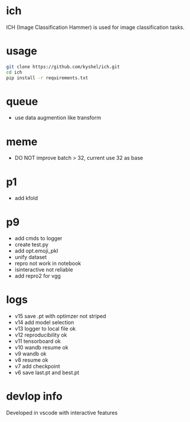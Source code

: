 # ich
ICH (Image Classification Hammer) is used for image classification tasks. 

# usage
``` bash
git clone https://github.com/kyshel/ich.git
cd ich
pip install -r requirements.txt
```

# queue
- use data augmention like transform

# meme
- DO NOT improve batch > 32, current use 32 as base


# p1
- add kfold  

# p9
- add cmds to logger
- create test.py
- add opt.emoji_pkl
- unify dataset
- repro not work in notebook
- isinteractive not reliable
- add repro2 for vgg 



# logs
- v15 save .pt with optimzer not striped
- v14 add model selection
- v13 logger to local file ok 
- v12 reproducibility ok
- v11 tensorboard ok
- v10 wandb resume ok
- v9 wandb ok
- v8 resume ok
- v7 add checkpoint 
- v6 save last.pt and best.pt

# devlop info
Developed in vscode with interactive features


 